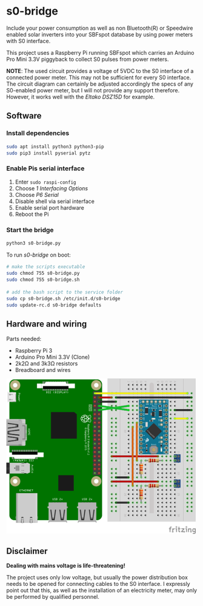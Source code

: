 # s0-bridge

Include your power consumption as well as non Bluetooth(R) or Speedwire enabled solar inverters into your SBFspot database by using power meters with S0 interface.

This project uses a Raspberry Pi running SBFspot which carries an Arduino Pro Mini 3.3V piggyback to collect S0 pulses from power meters.

**NOTE**: The used circuit provides a voltage of 5VDC to the S0 interface of a connected power meter. This may not be sufficient for every S0 interface. The circuit diagram can certainly be adjusted accordingly the specs of any S0-enabled power meter, but I will not provide any support therefore. However, it works well with the _Eltako DSZ15D_ for example.


## Software

### Install dependencies

```bash
sudo apt install python3 python3-pip
sudo pip3 install pyserial pytz
```

### Enable Pis serial interface
 
 1. Enter `sudo raspi-config`
 1. Choose _1 Interfacing Options_
 1. Choose _P6 Serial_
 1. Disable shell via serial interface
 1. Enable serial port hardware
 1. Reboot the Pi

### Start the bridge

```python
python3 s0-bridge.py
```

To run _s0-bridge_ on boot:
```bash
# make the scripts executable
sudo chmod 755 s0-bridge.py
sudo chmod 755 s0-bridge.sh

# add the bash script to the service folder
sudo cp s0-bridge.sh /etc/init.d/s0-bridge
sudo update-rc.d s0-bridge defaults
```

## Hardware and wiring

Parts needed:

* Raspberry Pi 3
* Arduino Pro Mini 3.3V (Clone)
* 2k2Ω and 3k3Ω resistors
* Breadboard and wires

<img src="arduino/s0-bridge_breadboard.png?raw=true" alt="Arduino Pro Mini 3.3V breadboard"  width="500">

## Disclaimer 

**Dealing with mains voltage is life-threatening!** 

The project uses only low voltage, but usually the power distribution box needs to be opened for connecting cables to the S0 interface. I expressly point out that this, as well as the installation of an electricity meter, may only be performed by qualified personnel.

